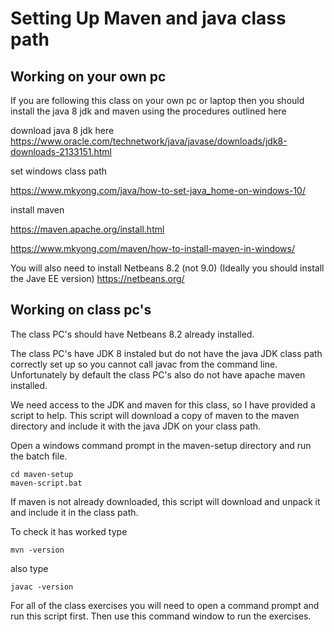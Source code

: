 # Setting Up Maven and java class path

## Working on your own pc
If you are following this class on your own pc or laptop then you should install the java 8 jdk and maven using the procedures outlined here

download java 8 jdk here 
https://www.oracle.com/technetwork/java/javase/downloads/jdk8-downloads-2133151.html

set windows class path

https://www.mkyong.com/java/how-to-set-java_home-on-windows-10/

install maven

https://maven.apache.org/install.html

https://www.mkyong.com/maven/how-to-install-maven-in-windows/

You will also need to install Netbeans 8.2 (not 9.0) (Ideally you should install the Jave EE version)
https://netbeans.org/


## Working on class pc's

The class PC's should have Netbeans 8.2 already installed.

The class PC's have JDK 8 instaled but do not have the java JDK class path correctly set up so you cannot call javac from the command line. Unfortunately by default the class PC's also do not have apache maven installed. 

We need access to the JDK and maven for this class, so I have provided a script to help.
This script will download a copy of maven to the maven directory and include it with the java JDK on your class path.

Open a windows command prompt in the maven-setup directory and run the batch file.

```
cd maven-setup
maven-script.bat
```
If maven is not already downloaded, this script will download and unpack it and include it in the class path.

To check it has worked type 
```
mvn -version
```
also type 
```
javac -version
```
For all of the class exercises you will need to open a command prompt and run this script first. 
Then use this command window to run the exercises. 
